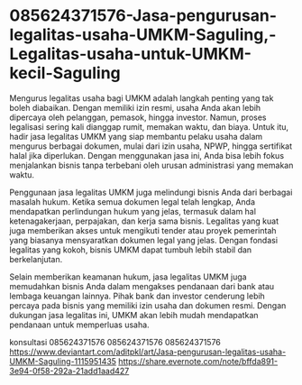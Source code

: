 # 085624371576-Jasa-pengurusan-legalitas-usaha-UMKM-Saguling,-Legalitas-usaha-untuk-UMKM-kecil-Saguling
Mengurus legalitas usaha bagi UMKM adalah langkah penting yang tak boleh diabaikan. Dengan memiliki izin resmi, usaha Anda akan lebih dipercaya oleh pelanggan, pemasok, hingga investor. Namun, proses legalisasi sering kali dianggap rumit, memakan waktu, dan biaya. Untuk itu, hadir jasa legalitas UMKM yang siap membantu pelaku usaha dalam mengurus berbagai dokumen, mulai dari izin usaha, NPWP, hingga sertifikat halal jika diperlukan. Dengan menggunakan jasa ini, Anda bisa lebih fokus menjalankan bisnis tanpa terbebani oleh urusan administrasi yang memakan waktu.

Penggunaan jasa legalitas UMKM juga melindungi bisnis Anda dari berbagai masalah hukum. Ketika semua dokumen legal telah lengkap, Anda mendapatkan perlindungan hukum yang jelas, termasuk dalam hal ketenagakerjaan, perpajakan, dan kerja sama bisnis. Legalitas yang kuat juga memberikan akses untuk mengikuti tender atau proyek pemerintah yang biasanya mensyaratkan dokumen legal yang jelas. Dengan fondasi legalitas yang kokoh, bisnis UMKM dapat tumbuh lebih stabil dan berkelanjutan.

Selain memberikan keamanan hukum, jasa legalitas UMKM juga memudahkan bisnis Anda dalam mengakses pendanaan dari bank atau lembaga keuangan lainnya. Pihak bank dan investor cenderung lebih percaya pada bisnis yang memiliki izin usaha dan dokumen resmi. Dengan dukungan jasa legalitas ini, UMKM akan lebih mudah mendapatkan pendanaan untuk memperluas usaha.


konsultasi
085624371576
085624371576
085624371576
https://www.deviantart.com/aditpkl/art/Jasa-pengurusan-legalitas-usaha-UMKM-Saguling-1115951435
https://share.evernote.com/note/bffda891-3e94-0f58-292a-21add1aad427

